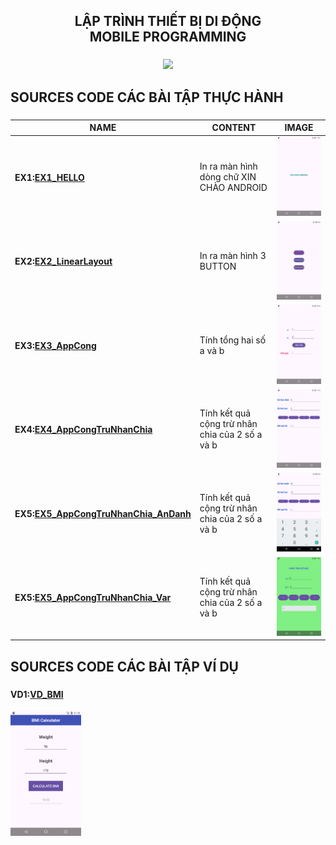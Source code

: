<!-- TIÊU ĐỀ -->
<h2 align="center">
    LẬP TRÌNH THIẾT BỊ DI ĐỘNG <br>
    MOBILE PROGRAMMING
</h2>

###

<div align="center">
    <img height="400" src="https://i.pinimg.com/originals/dc/9e/df/dc9edff5a2c60cbb7b082367547c4757.gif"></img>
</div>

###

<h2 align="left">SOURCES CODE CÁC BÀI TẬP THỰC HÀNH</h2>

###

| NAME                                                                                                                                                                    | CONTENT                                         | IMAGE                                                                                                                                                                 |
| ----------------------------------------------------------------------------------------------------------------------------------------------------------------------- | ----------------------------------------------- | --------------------------------------------------------------------------------------------------------------------------------------------------------------------- |
| <h4>EX1:<a href="https://github.com/TruongNguQuyen/64131995-AndroidProgramming/tree/main/HELLO_ANDROID/app/src/main">EX1_HELLO</a></h4>                                 | In ra màn hình dòng chữ XIN CHÀO ANDROID        | <img width="200" src="https://github.com/TruongNguQuyen/64131995-AndroidProgramming/blob/main/HELLO_ANDROID/app/src/main/Screenshot_20250225_111514.png">             |
| <h4>EX2:<a href="https://github.com/TruongNguQuyen/64131995-AndroidProgramming/tree/main/Button/app/src/main">EX2_LinearLayout</a></h4>                                 | In ra màn hình 3 BUTTON                         | <img width="200" src="https://github.com/TruongNguQuyen/64131995-AndroidProgramming/blob/main/Button/app/src/main/Screenshot_20250225_213956.png">                    |
| <h4>EX3:<a href="https://github.com/TruongNguQuyen/64131995-AndroidProgramming/tree/main/AppCong/app/src/main">EX3_AppCong</a></h4>                                     | Tính tổng hai số a và b                         | <img width="200" src="https://github.com/TruongNguQuyen/64131995-AndroidProgramming/blob/main/AppCong/app/src/main/Screenshot_20250225_222946.png">                   |
| <h4>EX4:<a href="https://github.com/TruongNguQuyen/64131995-AndroidProgramming/tree/main/AppCongTruNhanChia/app/src/main">EX4_AppCongTruNhanChia</a></h4>               | Tính kết quả cộng trừ nhân chia của 2 số a và b | <img width="200" src="https://github.com/TruongNguQuyen/64131995-AndroidProgramming/blob/main/AppCongTruNhanChia/app/src/main/Screenshot_20250225_231029.png">        |
| <h4>EX5:<a href="https://github.com/TruongNguQuyen/64131995-AndroidProgramming/tree/main/AppCongTruNhanChia_AnDanh/app/src/main">EX5_AppCongTruNhanChia_AnDanh</a></h4> | Tính kết quả cộng trừ nhân chia của 2 số a và b | <img width="200" src="https://github.com/TruongNguQuyen/64131995-AndroidProgramming/blob/main/AppCongTruNhanChia_AnDanh/app/src/main/Screenshot_20250226_085101.png"> |
| <h4>EX5:<a href="https://github.com/TruongNguQuyen/64131995-AndroidProgramming/tree/main/AppCongTruNhanChia_Var/app/src/main">EX5_AppCongTruNhanChia_Var</a></h4>       | Tính kết quả cộng trừ nhân chia của 2 số a và b | <img width="200" src="https://github.com/TruongNguQuyen/64131995-AndroidProgramming/blob/main/AppCongTruNhanChia_Var/app/src/main/Screenshot_20250226_115557.png">    |

<h2 align="left">SOURCES CODE CÁC BÀI TẬP VÍ DỤ</h2>

###

<h4>VD1:<a href="https://github.com/TruongNguQuyen/64131995-AndroidProgramming/tree/main/VD_BMI/app/src/main">VD_BMI</a></h4>
<img height="200" src="https://github.com/TruongNguQuyen/64131995-AndroidProgramming/blob/main/VD_BMI/app/src/main/Screenshot_20250226_231847.png">
